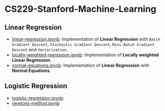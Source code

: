 # CS229-Stanford-Machine-Learning

## Linear Regression
 - [linear-regression.ipynb](https://github.com/grecosalvatore/CS229-Stanford-Machine-Learning/blob/main/linear-regression/linear-regression.ipynb): Implementation of **Linear Regression** with `Batch Gradient Descent`, `Stochastic Gradient Descent`, `Mini-Batch Gradient Descent` and `Vectorization`.
 - [locally-weighted-regression.ipynb](https://github.com/grecosalvatore/CS229-Stanford-Machine-Learning/blob/main/linear-regression/locally-weighted-regression.ipynb): Implementation of **Locally weighted Linear Regression**.
 - [normal-equations.ipynb](https://github.com/grecosalvatore/CS229-Stanford-Machine-Learning/blob/main/linear-regression/locally-weighted-regression.ipynb): Implementation of **Linear Regression** with **Normal Equations**.
  
## Logistic Regression
  - [logistic-regression.ipynb](https://github.com/grecosalvatore/CS229-Stanford-Machine-Learning/blob/main/logistic-regression/logistic-regression.ipynb):
  - [newtons-method.ipynb](https://github.com/grecosalvatore/CS229-Stanford-Machine-Learning/blob/main/logistic-regression/newtons-method.ipynb)
